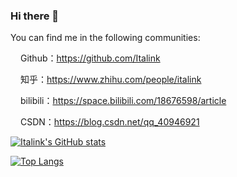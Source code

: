 ### Hi there 👋

You can find me in the following communities:

<img src="https://i.postimg.cc/gJQV86Ky/github.png" height="12" width="12" /> Github：https://github.com/Italink

<img src="https://i.postimg.cc/1tf08KD5/zhihu.png" height="12" width="12" /> 知乎：https://www.zhihu.com/people/italink

<img src="https://i.postimg.cc/QMNJ3Dt7/bilibili.png" height="12" width="12" /> bilibili：https://space.bilibili.com/18676598/article

<img src="https://i.postimg.cc/s2n9fLQN/csdn.png" height="12" width="12" /> CSDN：https://blog.csdn.net/qq_40946921

[![Italink's GitHub stats](https://github-readme-stats.vercel.app/api?username=Italink)](https://github.com/anuraghazra/github-readme-stats)

[![Top Langs](https://github-readme-stats.vercel.app/api/top-langs/?username=Italink&layout=compact)](https://github.com/anuraghazra/github-readme-stats)


